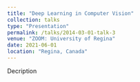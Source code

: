 ```yaml
---
title: "Deep Learning in Computer Vision"
collection: talks
type: "Presentation"
permalink: /talks/2014-03-01-talk-3
venue: "ZOOM: University of Regina"
date: 2021-06-01
location: "Regina, Canada"
---
```


Decription
